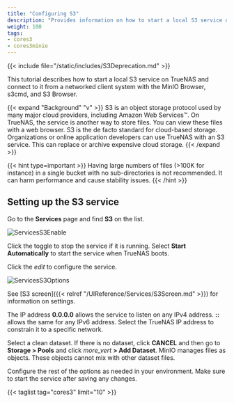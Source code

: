 ```yaml
---
title: "Configuring S3"
description: "Provides information on how to start a local S3 service on your TrueNAS."
weight: 100
tags:
- cores3
- cores3minio
---
```


{{< include file="/static/includes/S3Deprecation.md" >}}

This tutorial describes how to start a local S3 service on TrueNAS and connect to it from a networked client system with the MinIO Browser, s3cmd, and S3 Browser.

{{< expand "Background" "v" >}}
S3 is an object storage protocol used by many major cloud providers, including Amazon Web Services™. On TrueNAS, the service is another way to store files. You can view these files with a web browser. S3 is the de facto standard for cloud-based storage. Organizations or online application developers can use TrueNAS with an S3 service. This can replace or archive expensive cloud storage.
{{< /expand >}}

{{< hint type=important >}}
Having large numbers of files (>100K for instance) in a single bucket with no sub-directories is not recommended. It can harm performance and cause stability issues.
{{< /hint >}}

## Setting up the S3 service

Go to the **Services** page and find **S3** on the list.

![ServicesS3Enable](/images/CORE/12.0/ServicesS3Enable.png "Services S3 Enable")

Click the toggle to stop the service if it is running.
Select **Start Automatically** to start the service when TrueNAS boots.

Click the <i class="material-icons" aria-hidden="true" title="Configure">edit</i> to configure the service.

![ServicesS3Options](/images/CORE/12.0/ServicesS3Options.png "S3 Service Options")

See [S3 screen]({{< relref "/UIReference/Services/S3Screen.md" >}}) for information on settings.

The IP address **0.0.0.0** allows the service to listen on any IPv4 address.
**::** allows the same for any IPv6 address.
Select the TrueNAS IP address to constrain it to a specific network.

Select a clean dataset. 
If there is no dataset, click **CANCEL** and then go to **Storage > Pools** and click <i class="material-icons" aria-hidden="true" title="Options">more_vert</i> **> Add Dataset**.
MinIO manages files as objects. These objects cannot mix with other dataset files.

Configure the rest of the options as needed in your environment.
Make sure to start the service after saving any changes.

{{< taglist tag="cores3" limit="10" >}}
